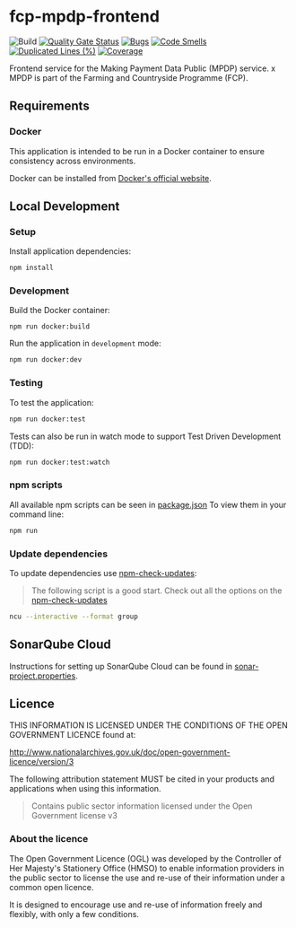 # fcp-mpdp-frontend

![Build](https://github.com/defra/fcp-mpdp-frontend/actions/workflows/publish.yml/badge.svg)
[![Quality Gate Status](https://sonarcloud.io/api/project_badges/measure?project=DEFRA_fcp-mpdp-frontend&metric=alert_status)](https://sonarcloud.io/summary/new_code?id=DEFRA_fcp-mpdp-frontend)
[![Bugs](https://sonarcloud.io/api/project_badges/measure?project=DEFRA_fcp-mpdp-frontend&metric=bugs)](https://sonarcloud.io/summary/new_code?id=DEFRA_fcp-mpdp-frontend)
[![Code Smells](https://sonarcloud.io/api/project_badges/measure?project=DEFRA_fcp-mpdp-frontend&metric=code_smells)](https://sonarcloud.io/summary/new_code?id=DEFRA_fcp-mpdp-frontend)
[![Duplicated Lines (%)](https://sonarcloud.io/api/project_badges/measure?project=DEFRA_fcp-mpdp-frontend&metric=duplicated_lines_density)](https://sonarcloud.io/summary/new_code?id=DEFRA_fcp-mpdp-frontend)
[![Coverage](https://sonarcloud.io/api/project_badges/measure?project=DEFRA_fcp-mpdp-frontend&metric=coverage)](https://sonarcloud.io/summary/new_code?id=DEFRA_fcp-mpdp-frontend)

Frontend service for the Making Payment Data Public (MPDP) service.
x
MPDP is part of the Farming and Countryside Programme (FCP).

## Requirements

### Docker

This application is intended to be run in a Docker container to ensure consistency across environments.

Docker can be installed from [Docker's official website](https://docs.docker.com/get-docker/).

## Local Development

### Setup

Install application dependencies:

```bash
npm install
```

### Development

Build the Docker container:

```
npm run docker:build
```

Run the application in `development` mode:

```bash
npm run docker:dev
```

### Testing

To test the application:

```bash
npm run docker:test
```

Tests can also be run in watch mode to support Test Driven Development (TDD):

```bash
npm run docker:test:watch
```

### npm scripts

All available npm scripts can be seen in [package.json](./package.json)
To view them in your command line:

```bash
npm run
```

### Update dependencies

To update dependencies use [npm-check-updates](https://github.com/raineorshine/npm-check-updates):

> The following script is a good start. Check out all the options on
> the [npm-check-updates](https://github.com/raineorshine/npm-check-updates)

```bash
ncu --interactive --format group
```

## SonarQube Cloud

Instructions for setting up SonarQube Cloud can be found in [sonar-project.properties](./sonar-project.properties).

## Licence

THIS INFORMATION IS LICENSED UNDER THE CONDITIONS OF THE OPEN GOVERNMENT LICENCE found at:

<http://www.nationalarchives.gov.uk/doc/open-government-licence/version/3>

The following attribution statement MUST be cited in your products and applications when using this information.

> Contains public sector information licensed under the Open Government license v3

### About the licence

The Open Government Licence (OGL) was developed by the Controller of Her Majesty's Stationery Office (HMSO) to enable
information providers in the public sector to license the use and re-use of their information under a common open
licence.

It is designed to encourage use and re-use of information freely and flexibly, with only a few conditions.
